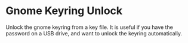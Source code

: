 # Gnome Keyring Unlock

Unlock the gnome keyring from a key file.
It is useful if you have the password on a USB drive, and want to unlock the keyring automatically.